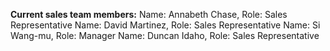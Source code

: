 
**Current sales team members:**
Name: Annabeth Chase, Role: Sales Representative
Name: David Martinez, Role: Sales Representative
Name: Si Wang-mu, Role: Manager
Name: Duncan Idaho, Role: Sales Representative
